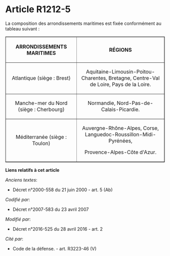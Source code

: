 # Article R1212-5

La composition des arrondissements maritimes est fixée conformément au tableau suivant :

<table border="1">
    <tbody>
      <tr>
        <th>

ARRONDISSEMENTS MARITIMES 

</th>
        <th>

RÉGIONS 

</th>
      </tr>
      <tr>
        <td valign="middle" align="center">

Atlantique (siège : Brest) 

</td>
        <td align="center" valign="middle">

Aquitaine-Limousin-Poitou-Charentes, Bretagne, Centre-Val de Loire, Pays de la Loire. 

</td>
      </tr>
      <tr>
        <td align="center" valign="middle">

Manche-mer du Nord (siège : Cherbourg) 

</td>
        <td valign="middle" align="center">

Normandie, Nord-Pas-de-Calais-Picardie. 

</td>
      </tr>
      <tr>
        <td valign="middle" align="center">

Méditerranée (siège : Toulon) 

</td>
        <td align="center" valign="middle">

Auvergne-Rhône-Alpes, Corse, Languedoc-Roussillon-Midi-Pyrénées, 

Provence-Alpes-Côte d'Azur.

</td>
      </tr>
    </tbody>
  </table>

**Liens relatifs à cet article**

_Anciens textes_:

  - Décret n°2000-558 du 21 juin 2000 - art. 5 (Ab)

_Codifié par_:

  - Décret n°2007-583 du 23 avril 2007

_Modifié par_:

  - Décret n°2016-525 du 28 avril 2016 - art. 2

_Cité par_:

  - Code de la défense. - art. R3223-46 (V)
